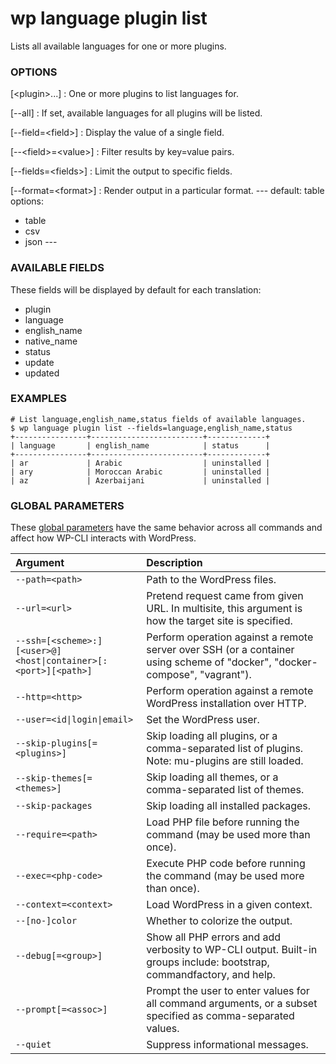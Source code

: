# wp language plugin list

Lists all available languages for one or more plugins.

### OPTIONS

[&lt;plugin&gt;...]
: One or more plugins to list languages for.

[\--all]
: If set, available languages for all plugins will be listed.

[\--field=&lt;field&gt;]
: Display the value of a single field.

[\--&lt;field&gt;=&lt;value&gt;]
: Filter results by key=value pairs.

[\--fields=&lt;fields&gt;]
: Limit the output to specific fields.

[\--format=&lt;format&gt;]
: Render output in a particular format.
\---
default: table
options:
  - table
  - csv
  - json
\---

### AVAILABLE FIELDS

These fields will be displayed by default for each translation:

* plugin
* language
* english_name
* native_name
* status
* update
* updated

### EXAMPLES

    # List language,english_name,status fields of available languages.
    $ wp language plugin list --fields=language,english_name,status
    +----------------+-------------------------+-------------+
    | language       | english_name            | status      |
    +----------------+-------------------------+-------------+
    | ar             | Arabic                  | uninstalled |
    | ary            | Moroccan Arabic         | uninstalled |
    | az             | Azerbaijani             | uninstalled |

### GLOBAL PARAMETERS

These [global parameters](https://make.wordpress.org/cli/handbook/config/) have the same behavior across all commands and affect how WP-CLI interacts with WordPress.

| **Argument**    | **Description**			  |
|:----------------|:-----------------------------|
| `--path=<path>` | Path to the WordPress files. |
| `--url=<url>` | Pretend request came from given URL. In multisite, this argument is how the target site is specified. |
| `--ssh=[<scheme>:][<user>@]<host\|container>[:<port>][<path>]` | Perform operation against a remote server over SSH (or a container using scheme of "docker", "docker-compose", "vagrant"). |
| `--http=<http>` | Perform operation against a remote WordPress installation over HTTP. |
| `--user=<id\|login\|email>` | Set the WordPress user. |
| `--skip-plugins[=<plugins>]` | Skip loading all plugins, or a comma-separated list of plugins. Note: mu-plugins are still loaded. |
| `--skip-themes[=<themes>]` | Skip loading all themes, or a comma-separated list of themes. |
| `--skip-packages` | Skip loading all installed packages. |
| `--require=<path>` | Load PHP file before running the command (may be used more than once). |
| `--exec=<php-code>` | Execute PHP code before running the command (may be used more than once). |
| `--context=<context>` | Load WordPress in a given context. |
| `--[no-]color` | Whether to colorize the output. |
| `--debug[=<group>]` | Show all PHP errors and add verbosity to WP-CLI output. Built-in groups include: bootstrap, commandfactory, and help. |
| `--prompt[=<assoc>]` | Prompt the user to enter values for all command arguments, or a subset specified as comma-separated values. |
| `--quiet` | Suppress informational messages. |
